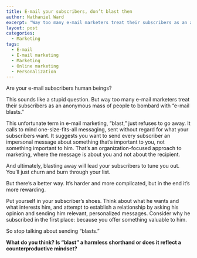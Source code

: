 ```yaml
---
title: E-mail your subscribers, don’t blast them
author: Nathaniel Ward
excerpt: "Way too many e-mail marketers treat their subscribers as an anonymous mass of people to bombard with 'e-mail blasts.'"
layout: post
categories:
  - Marketing
tags:
  - E-mail
  - E-mail marketing
  - Marketing
  - Online marketing
  - Personalization
---
```


Are your e-mail subscribers human beings?

This sounds like a stupid question. But way too many e-mail marketers treat their subscribers as an anonymous mass of people to bombard with “e-mail blasts.”

This unfortunate term in e-mail marketing, “blast,” just refuses to go away. It calls to mind one-size-fits-all messaging, sent without regard for what your subscribers want. It suggests you want to send every subscriber an impersonal message about something that’s important to you, not something important to him. That’s an organization-focused approach to marketing, where the message is about you and not about the recipient.

And ultimately, blasting away will lead your subscribers to tune you out. You’ll just churn and burn through your list.

But there’s a better way. It’s harder and more complicated, but in the end it’s more rewarding.

Put yourself in your subscriber’s shoes. Think about what he wants and what interests him, and attempt to establish a relationship by asking his opinion and sending him relevant, personalized messages. Consider why he subscribed in the first place: because you offer something valuable to him.

So stop talking about sending “blasts.”

**What do you think? Is “blast” a harmless shorthand or does it reflect a counterproductive mindset?**
